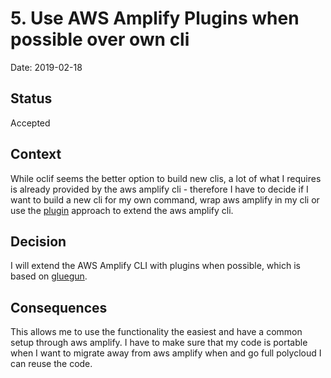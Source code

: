# 5. Use AWS Amplify Plugins when possible over own cli

Date: 2019-02-18

## Status

Accepted

## Context

While oclif seems the better option to build new clis, a lot of what I requires is already provided by the aws amplify cli - therefore I have to decide if I want to build a new cli for my own command, wrap aws amplify in my cli or use the [plugin](https://aws-amplify.github.io/docs/cli/plugins?sdk=js) approach to extend the aws amplify cli.

## Decision

I will extend the AWS Amplify CLI with plugins when possible, which is based on [gluegun](https://github.com/infinitered/gluegun).

## Consequences

This allows me to use the functionality the easiest and have a common setup through aws amplify. I have to make sure that my code is portable when I want to migrate away from aws amplify when and go full polycloud I can reuse the code.
